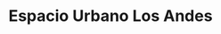 ---
title: "Espacio Urbano Los Andes"
url: /los-andes/espacio-urbano-los-andes/
shop: centro comercial
---